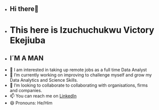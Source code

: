 -   ## Hi there👋 
-    # This here is Izuchuchukwu Victory Ekejiuba
-    ## I´M A MAN
- 👀 I am interested in taking up remote jobs as a full time Data Analyst
- 🌱 I’m currently working on improving to challenge myself and grow my Data Analytics and Science Skills.
- 💞️ I’m looking to collaborate to collaborating with organisations, firms and companies.
- 📫 You can reach me on [LinkedIn](https://www.linkedin.com/in/izuchukwu-v-e-1aa09b207/)
- 😄 Pronouns: He/Him
  


